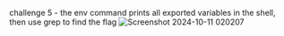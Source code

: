 challenge 5 - the env command prints all exported variables in the shell, then use grep to find the flag 
![Screenshot 2024-10-11 020207](https://github.com/user-attachments/assets/13235c2c-14cb-41b2-b818-be94a408dadf)

